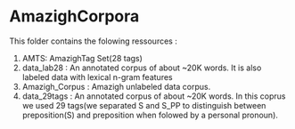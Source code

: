 # AmazighCorpora
This folder contains the folowing ressources :

1. AMTS: AmazighTag Set(28 tags)
2. data_lab28 : An annotated corpus of about ~20K words. It is also labeled data with lexical n-gram features
3. Amazigh_Corpus : Amazigh unlabeled data corpus.
4. data_29tags : An annotated corpus of about ~20K words. In this coprus we used 29 tags(we separated S and S_PP to distinguish between preposition(S) and preposition when folowed by a personal pronoun).

